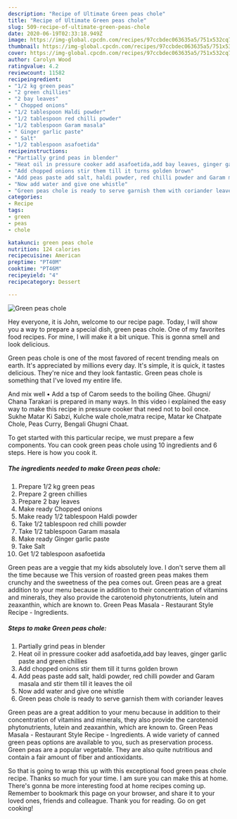 ```yaml
---
description: "Recipe of Ultimate Green peas chole"
title: "Recipe of Ultimate Green peas chole"
slug: 509-recipe-of-ultimate-green-peas-chole
date: 2020-06-19T02:33:18.949Z
image: https://img-global.cpcdn.com/recipes/97ccbdec063635a5/751x532cq70/green-peas-chole-recipe-main-photo.jpg
thumbnail: https://img-global.cpcdn.com/recipes/97ccbdec063635a5/751x532cq70/green-peas-chole-recipe-main-photo.jpg
cover: https://img-global.cpcdn.com/recipes/97ccbdec063635a5/751x532cq70/green-peas-chole-recipe-main-photo.jpg
author: Carolyn Wood
ratingvalue: 4.2
reviewcount: 11582
recipeingredient:
- "1/2 kg green peas"
- "2 green chillies"
- "2 bay leaves"
- " Chopped onions"
- "1/2 tablespoon Haldi powder"
- "1/2 tablespoon red chilli powder"
- "1/2 tablespoon Garam masala"
- " Ginger garlic paste"
- " Salt"
- "1/2 tablespoon asafoetida"
recipeinstructions:
- "Partially grind peas in blender"
- "Heat oil in pressure cooker add asafoetida,add bay leaves, ginger garlic paste and green chillies"
- "Add chopped onions stir them till it turns golden brown"
- "Add peas paste add salt, haldi powder, red chilli powder and Garam masala and stir them till it leaves the oil"
- "Now add water and give one whistle"
- "Green peas chole is ready to serve garnish them with coriander leaves"
categories:
- Recipe
tags:
- green
- peas
- chole

katakunci: green peas chole 
nutrition: 124 calories
recipecuisine: American
preptime: "PT40M"
cooktime: "PT46M"
recipeyield: "4"
recipecategory: Dessert

---
```



![Green peas chole](https://img-global.cpcdn.com/recipes/97ccbdec063635a5/751x532cq70/green-peas-chole-recipe-main-photo.jpg)

Hey everyone, it is John, welcome to our recipe page. Today, I will show you a way to prepare a special dish, green peas chole. One of my favorites food recipes. For mine, I will make it a bit unique. This is gonna smell and look delicious.

Green peas chole is one of the most favored of recent trending meals on earth. It's appreciated by millions every day. It's simple, it is quick, it tastes delicious. They're nice and they look fantastic. Green peas chole is something that I've loved my entire life.

And mix well • Add a tsp of Carom seeds to the boiling Ghee. Ghugni/ Chana Tarakari is prepared in many ways. In this video i explained the easy way to make this recipe in pressure cooker that need not to boil once. Sukhe Matar Ki Sabzi, Kulche wale chole,matra recipe, Matar ke Chatpate Chole, Peas Curry, Bengali Ghugni Chaat.


To get started with this particular recipe, we must prepare a few components. You can cook green peas chole using 10 ingredients and 6 steps. Here is how you cook it.

<!--inarticleads1-->

##### The ingredients needed to make Green peas chole:

1. Prepare 1/2 kg green peas
1. Prepare 2 green chillies
1. Prepare 2 bay leaves
1. Make ready  Chopped onions
1. Make ready 1/2 tablespoon Haldi powder
1. Take 1/2 tablespoon red chilli powder
1. Take 1/2 tablespoon Garam masala
1. Make ready  Ginger garlic paste
1. Take  Salt
1. Get 1/2 tablespoon asafoetida


Green peas are a veggie that my kids absolutely love. I don&#39;t serve them all the time because we This version of roasted green peas makes them crunchy and the sweetness of the pea comes out. Green peas are a great addition to your menu because in addition to their concentration of vitamins and minerals, they also provide the carotenoid phytonutrients, lutein and zeaxanthin, which are known to. Green Peas Masala - Restaurant Style Recipe - Ingredients. 

<!--inarticleads2-->

##### Steps to make Green peas chole:

1. Partially grind peas in blender
1. Heat oil in pressure cooker add asafoetida,add bay leaves, ginger garlic paste and green chillies
1. Add chopped onions stir them till it turns golden brown
1. Add peas paste add salt, haldi powder, red chilli powder and Garam masala and stir them till it leaves the oil
1. Now add water and give one whistle
1. Green peas chole is ready to serve garnish them with coriander leaves


Green peas are a great addition to your menu because in addition to their concentration of vitamins and minerals, they also provide the carotenoid phytonutrients, lutein and zeaxanthin, which are known to. Green Peas Masala - Restaurant Style Recipe - Ingredients. A wide variety of canned green peas options are available to you, such as preservation process. Green peas are a popular vegetable. They are also quite nutritious and contain a fair amount of fiber and antioxidants. 

So that is going to wrap this up with this exceptional food green peas chole recipe. Thanks so much for your time. I am sure you can make this at home. There's gonna be more interesting food at home recipes coming up. Remember to bookmark this page on your browser, and share it to your loved ones, friends and colleague. Thank you for reading. Go on get cooking!

